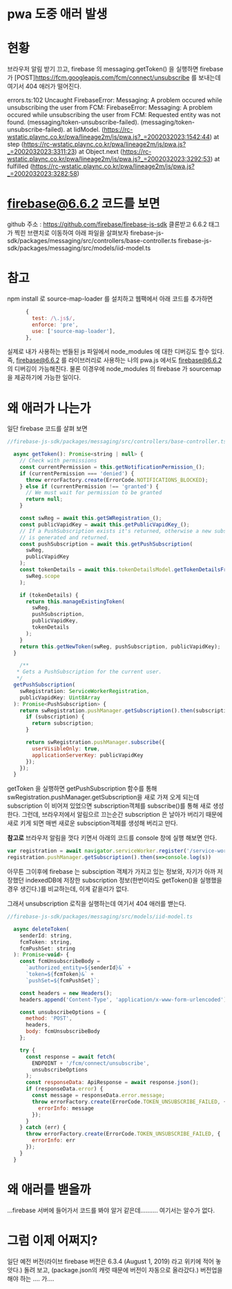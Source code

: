 # pwa 도중 애러 발생

# 현황
브라우저 알림 받기 끄고, 
firebase 의 messaging.getToken() 을 실행하면
firebase 가 [POST]https://fcm.googleapis.com/fcm/connect/unsubscribe 를 보내는데
여기서 404 애러가 떨어진다.

 errors.ts:102 Uncaught FirebaseError: Messaging: A problem occured while unsubscribing the user from FCM: FirebaseError: Messaging: A problem occured while unsubscribing the user from FCM: Requested entity was not found. (messaging/token-unsubscribe-failed). (messaging/token-unsubscribe-failed).
    at IidModel.<anonymous> (https://rc-wstatic.plaync.co.kr/pwa/lineage2m/js/pwa.js?_=2002032023:1542:44)
    at step (https://rc-wstatic.plaync.co.kr/pwa/lineage2m/js/pwa.js?_=2002032023:3311:23)
    at Object.next (https://rc-wstatic.plaync.co.kr/pwa/lineage2m/js/pwa.js?_=2002032023:3292:53)
    at fulfilled (https://rc-wstatic.plaync.co.kr/pwa/lineage2m/js/pwa.js?_=2002032023:3282:58)

# firebase@6.6.2 코드를 보면 
github 주소 : https://github.com/firebase/firebase-js-sdk
클론받고
6.6.2 태그가 찍힌 브랜치로 이동하여 아래 파일을 살펴보자 
firebase-js-sdk/packages/messaging/src/controllers/base-controller.ts
firebase-js-sdk/packages/messaging/src/models/iid-model.ts

# 참고 
npm install 로 source-map-loader 를 설치하고 
웹팩에서 아래 코드를 추가하면 
```js
      {
        test: /\.js$/,
        enforce: 'pre',
        use: ['source-map-loader'],
      },
```
실제로 내가 사용하는 번들된 js 파일에서 
node_modules 에 대한 디버깅도 할수 있다. 
즉, firebase@6.6.2 를 라이브러리로 사용하는 나의 pwa.js 에서도 firebase@6.6.2 의 디버깅이 가능해진다. 
물론 이경우에 node_modules 의 firebase 가 sourcemap 을 제공하기에 가능한 일이다. 

# 왜 애러가 나는가
일단 firebase 코드를 살펴 보면
```js
//firebase-js-sdk/packages/messaging/src/controllers/base-controller.ts

  async getToken(): Promise<string | null> {
    // Check with permissions
    const currentPermission = this.getNotificationPermission_();
    if (currentPermission === 'denied') {
      throw errorFactory.create(ErrorCode.NOTIFICATIONS_BLOCKED);
    } else if (currentPermission !== 'granted') {
      // We must wait for permission to be granted
      return null;
    }

    const swReg = await this.getSWRegistration_();
    const publicVapidKey = await this.getPublicVapidKey_();
    // If a PushSubscription exists it's returned, otherwise a new subscription
    // is generated and returned.
    const pushSubscription = await this.getPushSubscription(
      swReg,
      publicVapidKey
    );
    const tokenDetails = await this.tokenDetailsModel.getTokenDetailsFromSWScope(
      swReg.scope
    );

    if (tokenDetails) {
      return this.manageExistingToken(
        swReg,
        pushSubscription,
        publicVapidKey,
        tokenDetails
      );
    }
    return this.getNewToken(swReg, pushSubscription, publicVapidKey);
  }

    /**
   * Gets a PushSubscription for the current user.
   */
  getPushSubscription(
    swRegistration: ServiceWorkerRegistration,
    publicVapidKey: Uint8Array
  ): Promise<PushSubscription> {
    return swRegistration.pushManager.getSubscription().then(subscription => {
      if (subscription) {
        return subscription;
      }

      return swRegistration.pushManager.subscribe({
        userVisibleOnly: true,
        applicationServerKey: publicVapidKey
      });
    });
  }
```
getToken 을 실행하면 getPushSubscription 함수를 통해 
swRegistration.pushManager.getSubscription을 새로 가져 오게 되는데 subscription 이 비어져 있었으면 subscription객체를 subscribe()를 통해 새로 생성한다. 
그런데, 브라우저에서 알림으르 끄는순간 subscription 은 날아가 버리기 때문에 
새로 키게 되면 매번 새로운 subsciption객체를 생성해 버리고 만다. 

**참고로**
브라우저 알림을 껏다 키면서 아래의 코드를 console 창에 실행 해보면 안다. 
```js
var registration = await navigator.serviceWorker.register('/service-worker.js');
registration.pushManager.getSubscription().then(s=>console.log(s))
```
아무튼 그이후에 firebase 는 subsciption 객체가 가지고 있는 정보와, 자기가 아까 저장했던 indexedDB에 저장한 subscription 정보(한번이라도 getToken()을 실행했을경우 생긴다.)를 비교하는데, 
이게 같을리가 없다. 

그래서 unsubscription 로직을 실행하는데 여기서 404 애러를 밷는다.

```js
//firebase-js-sdk/packages/messaging/src/models/iid-model.ts

  async deleteToken(
    senderId: string,
    fcmToken: string,
    fcmPushSet: string
  ): Promise<void> {
    const fcmUnsubscribeBody =
      `authorized_entity=${senderId}&` +
      `token=${fcmToken}&` +
      `pushSet=${fcmPushSet}`;

    const headers = new Headers();
    headers.append('Content-Type', 'application/x-www-form-urlencoded');

    const unsubscribeOptions = {
      method: 'POST',
      headers,
      body: fcmUnsubscribeBody
    };

    try {
      const response = await fetch(
        ENDPOINT + '/fcm/connect/unsubscribe',
        unsubscribeOptions
      );
      const responseData: ApiResponse = await response.json();
      if (responseData.error) {
        const message = responseData.error.message;
        throw errorFactory.create(ErrorCode.TOKEN_UNSUBSCRIBE_FAILED, {
          errorInfo: message
        });
      }
    } catch (err) {
      throw errorFactory.create(ErrorCode.TOKEN_UNSUBSCRIBE_FAILED, {
        errorInfo: err
      });
    }
  }
```

# 왜 애러를 밷을까
...firebase 서버에 들어가서 코드를 봐야 알거 같은데.......... 여기서는 알수가 없다. 

# 그럼 이제 어쩌지?
일단 예전 버전(라이브 firebase 버전은 6.3.4 (August 1, 2019) 라고 위키에 적어 놓앗다.) 돌려 보고,
(package.json의 캐럿 때문에 버전이 자동으로 올라갔다.) 
버전업을 해야 하는 .... 가....